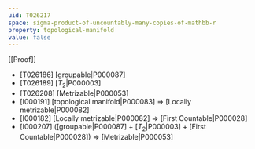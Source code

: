 ```yaml
---
uid: T026217
space: sigma-product-of-uncountably-many-copies-of-mathbb-r
property: topological-manifold
value: false
---
```

[[Proof]]

* [T026186] [groupable|P000087]
* [T026189] [$T_2$|P000003]
* [T026208] [Metrizable|P000053]
* [I000191] [topological manifold|P000083] => [Locally metrizable|P000082]
* [I000182] [Locally metrizable|P000082] => [First Countable|P000028]
* [I000207] ([groupable|P000087] + [$T_2$|P000003] + [First Countable|P000028]) => [Metrizable|P000053]

